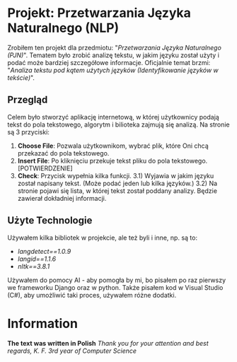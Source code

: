 # Projekt: Przetwarzania Języka Naturalnego (NLP)

Zrobiłem ten projekt dla przedmiotu: "*Przetwarzania Języka Naturalnego (PJN)*". Tematem było zrobić analizę tekstu, w jakim języku został użyty i podać może bardziej szczegółowe informacje. Oficjalnie temat brzmi: "*Analiza tekstu pod kątem użytych języków (Identyfikowanie języków w tekście)*".

## Przegląd
Celem było stworzyć aplikację internetową, w której użytkownicy podają tekst do pola tekstowego, algorytm i bilioteka zajmują się analizą. Na stronie są 3 przyciski:

1) **Choose File**: Pozwala użytkownikom, wybrać plik, które Oni chcą przekazać do pola tekstowego.
2) **Insert File**: Po kliknięciu przekuje tekst pliku do pola tekstowego. [POTWIERDZENIE]
3) **Check**: Przycisk wypełnia kilka funkcji.
  3.1) Wyjawia w jakim języku został napisany tekst. (Może podać jeden lub kilka języków.)
  3.2) Na stronie pojawi się lista, w której tekst został poddany analizy. Będzie zawierał dokładniej informacji. 

## Użyte Technologie
Używałem kilka bibliotek w projekcie, ale też byli i inne, np. są to:

- *langdetect==1.0.9*
- *langid==1.1.6*
- *nltk==3.8.1*

Używałem do pomocy AI - aby pomogła by mi, bo pisałem po raz pierwszy we frameworku Django oraz w python. Także pisałem kod w Visual Studio (C#), aby umożliwić taki proces, używałem różne dodatki.

# Information
**The text was written in Polish**
*Thank you for your attention and best regards,
K. F. 3rd year of Computer Science*
